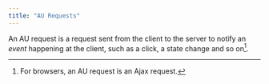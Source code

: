```yaml
---
title: "AU Requests"
---
```


An AU request is a request sent from the client to the server to notify
an *event* happening at the client, such as a click, a state change and
so on[^1].




[^1]: For browsers, an AU request is an Ajax request.
